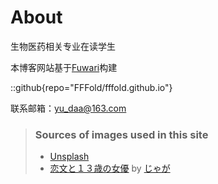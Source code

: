 # About

生物医药相关专业在读学生

本博客网站基于[Fuwari](https://github.com/saicaca/fuwari)构建

::github{repo="FFFold/fffold.github.io"}

联系邮箱：<a href="mailto:yu_daa@163.com?subject=From_Blog: ">yu_daa@163.com</a>

> ### Sources of images used in this site
> - [Unsplash](https://unsplash.com/)
> - [恋文と１３歳の女優](https://jagaricoot.fanbox.cc/posts/9781540) by [じゃが](https://jagaricoot.fanbox.cc/)
